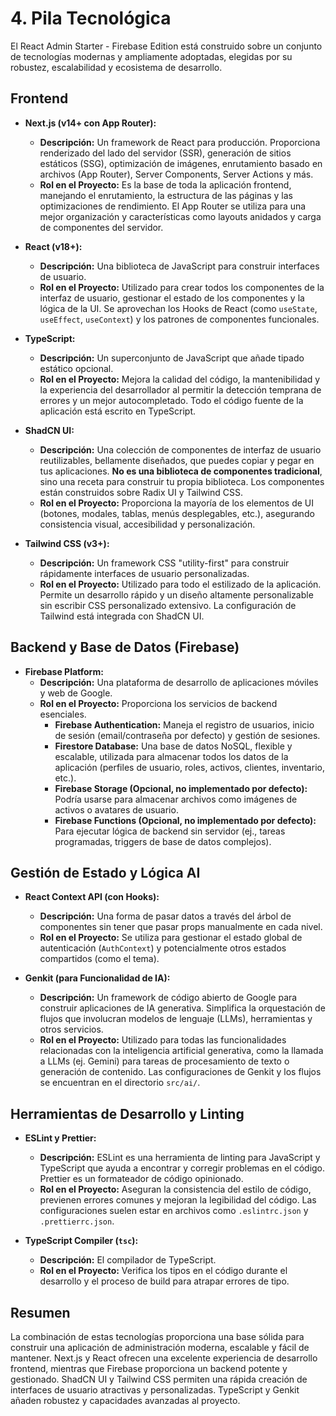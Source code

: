
# 4. Pila Tecnológica

El React Admin Starter - Firebase Edition está construido sobre un conjunto de tecnologías modernas y ampliamente adoptadas, elegidas por su robustez, escalabilidad y ecosistema de desarrollo.

## Frontend

*   **Next.js (v14+ con App Router):**
    *   **Descripción:** Un framework de React para producción. Proporciona renderizado del lado del servidor (SSR), generación de sitios estáticos (SSG), optimización de imágenes, enrutamiento basado en archivos (App Router), Server Components, Server Actions y más.
    *   **Rol en el Proyecto:** Es la base de toda la aplicación frontend, manejando el enrutamiento, la estructura de las páginas y las optimizaciones de rendimiento. El App Router se utiliza para una mejor organización y características como layouts anidados y carga de componentes del servidor.

*   **React (v18+):**
    *   **Descripción:** Una biblioteca de JavaScript para construir interfaces de usuario.
    *   **Rol en el Proyecto:** Utilizado para crear todos los componentes de la interfaz de usuario, gestionar el estado de los componentes y la lógica de la UI. Se aprovechan los Hooks de React (como `useState`, `useEffect`, `useContext`) y los patrones de componentes funcionales.

*   **TypeScript:**
    *   **Descripción:** Un superconjunto de JavaScript que añade tipado estático opcional.
    *   **Rol en el Proyecto:** Mejora la calidad del código, la mantenibilidad y la experiencia del desarrollador al permitir la detección temprana de errores y un mejor autocompletado. Todo el código fuente de la aplicación está escrito en TypeScript.

*   **ShadCN UI:**
    *   **Descripción:** Una colección de componentes de interfaz de usuario reutilizables, bellamente diseñados, que puedes copiar y pegar en tus aplicaciones. **No es una biblioteca de componentes tradicional**, sino una receta para construir tu propia biblioteca. Los componentes están construidos sobre Radix UI y Tailwind CSS.
    *   **Rol en el Proyecto:** Proporciona la mayoría de los elementos de UI (botones, modales, tablas, menús desplegables, etc.), asegurando consistencia visual, accesibilidad y personalización.

*   **Tailwind CSS (v3+):**
    *   **Descripción:** Un framework CSS "utility-first" para construir rápidamente interfaces de usuario personalizadas.
    *   **Rol en el Proyecto:** Utilizado para todo el estilizado de la aplicación. Permite un desarrollo rápido y un diseño altamente personalizable sin escribir CSS personalizado extensivo. La configuración de Tailwind está integrada con ShadCN UI.

## Backend y Base de Datos (Firebase)

*   **Firebase Platform:**
    *   **Descripción:** Una plataforma de desarrollo de aplicaciones móviles y web de Google.
    *   **Rol en el Proyecto:** Proporciona los servicios de backend esenciales.
        *   **Firebase Authentication:** Maneja el registro de usuarios, inicio de sesión (email/contraseña por defecto) y gestión de sesiones.
        *   **Firestore Database:** Una base de datos NoSQL, flexible y escalable, utilizada para almacenar todos los datos de la aplicación (perfiles de usuario, roles, activos, clientes, inventario, etc.).
        *   **Firebase Storage (Opcional, no implementado por defecto):** Podría usarse para almacenar archivos como imágenes de activos o avatares de usuario.
        *   **Firebase Functions (Opcional, no implementado por defecto):** Para ejecutar lógica de backend sin servidor (ej., tareas programadas, triggers de base de datos complejos).

## Gestión de Estado y Lógica AI

*   **React Context API (con Hooks):**
    *   **Descripción:** Una forma de pasar datos a través del árbol de componentes sin tener que pasar props manualmente en cada nivel.
    *   **Rol en el Proyecto:** Se utiliza para gestionar el estado global de autenticación (`AuthContext`) y potencialmente otros estados compartidos (como el tema).

*   **Genkit (para Funcionalidad de IA):**
    *   **Descripción:** Un framework de código abierto de Google para construir aplicaciones de IA generativa. Simplifica la orquestación de flujos que involucran modelos de lenguaje (LLMs), herramientas y otros servicios.
    *   **Rol en el Proyecto:** Utilizado para todas las funcionalidades relacionadas con la inteligencia artificial generativa, como la llamada a LLMs (ej. Gemini) para tareas de procesamiento de texto o generación de contenido. Las configuraciones de Genkit y los flujos se encuentran en el directorio `src/ai/`.

## Herramientas de Desarrollo y Linting

*   **ESLint y Prettier:**
    *   **Descripción:** ESLint es una herramienta de linting para JavaScript y TypeScript que ayuda a encontrar y corregir problemas en el código. Prettier es un formateador de código opinionado.
    *   **Rol en el Proyecto:** Aseguran la consistencia del estilo de código, previenen errores comunes y mejoran la legibilidad del código. Las configuraciones suelen estar en archivos como `.eslintrc.json` y `.prettierrc.json`.

*   **TypeScript Compiler (`tsc`):**
    *   **Descripción:** El compilador de TypeScript.
    *   **Rol en el Proyecto:** Verifica los tipos en el código durante el desarrollo y el proceso de build para atrapar errores de tipo.

## Resumen

La combinación de estas tecnologías proporciona una base sólida para construir una aplicación de administración moderna, escalable y fácil de mantener. Next.js y React ofrecen una excelente experiencia de desarrollo frontend, mientras que Firebase proporciona un backend potente y gestionado. ShadCN UI y Tailwind CSS permiten una rápida creación de interfaces de usuario atractivas y personalizadas. TypeScript y Genkit añaden robustez y capacidades avanzadas al proyecto.
